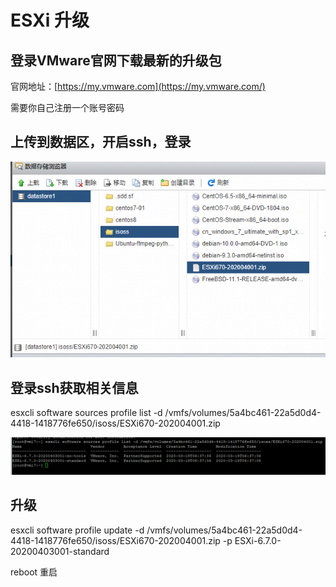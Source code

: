 # ESXi 升级

## 登录VMware官网下载最新的升级包

官网地址：[https://my.vmware.com](https://my.vmware.com/)

需要你自己注册一个账号密码

## 上传到数据区，开启ssh，登录

![img](pic/%E4%BC%81%E4%B8%9A%E5%BE%AE%E4%BF%A1%E6%88%AA%E5%9B%BE_15877064428763.png)

## 登录ssh获取相关信息  

esxcli software sources profile list -d /vmfs/volumes/5a4bc461-22a5d0d4-4418-1418776fe650/isoss/ESXi670-202004001.zip  

![img](pic/%E4%BC%81%E4%B8%9A%E5%BE%AE%E4%BF%A1%E6%88%AA%E5%9B%BE_15877065797369.png)

## 升级

esxcli software profile update -d /vmfs/volumes/5a4bc461-22a5d0d4-4418-1418776fe650/isoss/ESXi670-202004001.zip -p ESXi-6.7.0-20200403001-standard



reboot 重启